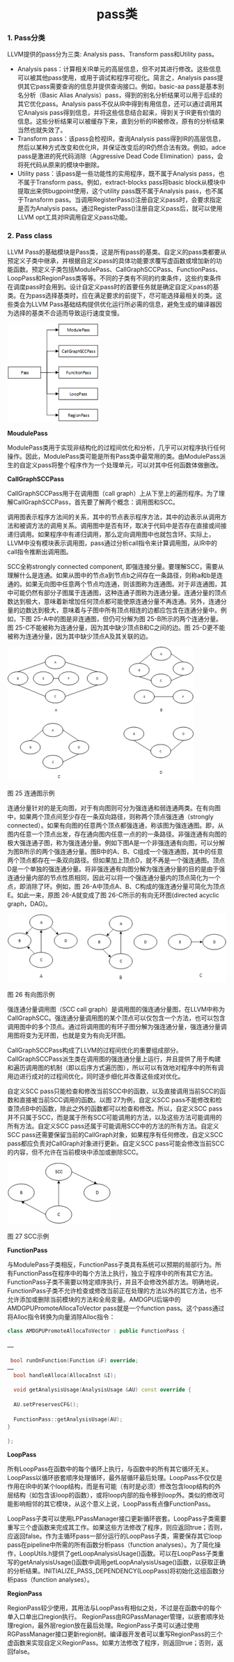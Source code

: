 <h1 align="center">pass类</h1>


### 1. Pass分类

LLVM提供的pass分为三类: Analysis pass、Transform pass和Utility pass。

- Analysis pass：计算相关IR单元的高层信息，但不对其进行修改。这些信息可以被其他pass使用，或用于调试和程序可视化。简言之，Analysis pass提供其它pass需要查询的信息并提供查询接口。例如，basic-aa pass是基本别名分析（Basic Alias Analysis）pass，得到的别名分析结果可以用于后续的其它优化pass。Analysis pass不仅从IR中得到有用信息，还可以通过调用其它Analysis pass得到信息，并将这些信息结合起来，得到关于IR更有价值的信息。这些分析结果可以被缓存下来，直到分析的IR被修改，原有的分析结果当然也就失效了。
- Transform pass：该pass会检视IR，查询Analysis pass得到IR的高层信息，然后以某种方式改变和优化IR，并保证改变后的IR仍然合法有效。例如，adce pass是激进的死代码消除（Aggressive Dead Code Elimination）pass，会将死代码从原来的模块中删除。
- Utility pass：该pass是一些功能性的实用程序，既不属于Analysis pass，也不属于Transform pass。例如，extract-blocks pass将basic block从模块中提取出来供bugpoint使用，这个utility pass既不属于Analysis pass，也不属于Transform pass。当调用RegisterPass()注册自定义pass时，会要求指定是否为Analysis pass。通过RegisterPass()注册自定义pass后，就可以使用LLVM opt工具对IR调用自定义pass功能。



### 2. Pass class

LLVM Pass的基础模块是Pass类，这是所有pass的基类。自定义的pass类都要从预定义子类中继承，并根据自定义pass的具体功能要求覆写虚函数或增加新的功能函数。预定义子类包括ModulePass、CallGraphSCCPass、FunctionPass、LoopPass和RegionPass类等等。不同的子类有不同的约束条件，这些约束条件在调度pass时会用到。设计自定义pass时的首要任务就是确定自定义pass的基类。在为pass选择基类时，应在满足要求的前提下，尽可能选择最相关的类。这些类会为LLVM Pass基础结构提供优化运行所必需的信息，避免生成的编译器因为选择的基类不合适而导致运行速度变慢。

![img](pass类.assets/clip_image002.png)





**MoudulePass**

ModulePass类用于实现非结构化的过程间优化和分析，几乎可以对程序执行任何操作。因此，ModulePass类可能是所有Pass类中最常用的类。由ModulePass派生的自定义pass将整个程序作为一个处理单元，可以对其中任何函数体做删改。

**CallGraphSCCPass**

CallGraphSCCPass用于在调用图（call graph）上从下至上的遍历程序。为了理解CallGraphSCCPass，首先要了解两个概念：调用图和SCC。

调用图表示程序方法间的关系，其中的节点表示程序方法，其中的边表示从调用方法和被调方法的调用关系。调用图中是否有环，取决于代码中是否存在直接或间接递归调用。如果程序中有递归调用，那么定向调用图中也就包含环。实际上，LLVM中没有模块表示调用图，pass通过分析call指令来计算调用图，从IR中的call指令推断出调用图。

SCC全称strongly connected component, 即强连接分量。要理解SCC，需要从理解什么是连通。如果从图中的节点a到节点b之间存在一条路径，则称a和b是连通的。如果无向图中任意两个节点均连通，则该图称为连通图。对于非连通图，其中可能仍然有部分子图属于连通图，这种连通子图称为连通分量。连通分量的顶点数达到极大，意味着新增加任何顶点都可能使原连通分量不再连通。另外，连通分量的边数达到极大，意味着与子图中所有顶点相连的边都应包含在连通分量中。例如，下图 25-A中的图是非连通图，但仍可分解为图 25-B所示的两个连通分量。图 25-C不能被称为连通分量，因为其中缺少顶点B和C之间的边。图 25-D更不能被称为连通分量，因为其中缺少顶点A及其关联的边。

![img](pass类.assets/clip_image002-17019960290383.png)

图 25 连通图示例

连通分量针对的是无向图，对于有向图则可分为强连通和弱连通两类。在有向图中，如果两个顶点间至少存在一条双向路径，则称两个顶点强连通（strongly connected）。如果有向图的任意两个顶点都强连通，称该图为强连通图。即，从图内任意一个顶点出发，存在通向图内任意一点的的一条路径。非强连通有向图的极大强连通子图，称为强连通分量。例如下图A是一个非强连通有向图，可以分解为图B所示的两个强连通分量。图B中的A、B、C组成一个强连通图，其中的任意两个顶点都存在一条双向路径。但如果加上顶点D，就不再是一个强连通图。顶点D是一个单独的强连通分量。将非强连通有向图分解为强连通分量的目的是由于强连通分量内部的节点性质相同，因此可以将一个强连通分量内的顶点简化为一个点，即消除了环。例如，图 26-A中顶点A、B、C构成的强连通分量可简化为顶点E。如此一来，原图 26-A就变成了图 26-C所示的有向无环图(directed acyclic graph，DAG)。

![img](pass类.assets/clip_image004.png)

图 26 有向图示例

强连通分量调用图（SCC call graph）是调用图的强连通分量图，在LLVM中称为CallGraphSCC。强连通分量调用图的某个顶点可以仅包含一个方法，也可以包含调用图中的多个顶点。通过将调用图的有环子图分解为强连通分量，强连通分量调用图将变为无环图，也就是变为有向无环图。

CallGraphSCCPass构成了LLVM的过程间优化的重要组成部分。CallGraphSCCPass派生类在调用图的强连通分量上运行，并且提供了用于构建和遍历调用图的机制（即以后序方式遍历图），所以可以有效地对程序中的所有调用边进行成对的过程间优化，同时逐步细化并改善这些成对优化。

自定义SCC pass只能检查和修改当前SCC中的函数，以及直接调用当前SCC的函数和直接被当前SCC调用的函数。以图 27为例，自定义SCC pass不能修改和检查顶点B中的函数，除此之外的函数都可以检查和修改。所以，自定义SCC pass并不只属于SCC，而是属于所有SCC可能调用的方法，以及这些方法可能调用的所有方法。自定义SCC pass还属于可能调用SCC中的方法的所有方法。自定义SCC pass还需要保留当前的CallGraph对象，如果程序有任何修改，自定义SCC pass都应负责对CallGraph对象进行更新。自定义SCC pass可能会修改当前SCC的内容，但不允许在当前模块中添加或删除SCC。

![img](pass类.assets/clip_image006.png)

图 27 SCC示例

**FunctionPass**

与ModulePass子类相反，FunctionPass子类具有系统可以预期的局部行为。所有FunctionPass在程序中的每个方法上执行，独立于程序中的所有其它方法。 FunctionPass子类不需要以特定顺序执行，并且不会修改外部方法。明确地说，FunctionPass子类不允许检查或修改当前正在处理的方法以外的其它方法，也不允许添加或删除当前模块的方法和全局变量。AMDGPU后端中的AMDGPUPromoteAllocaToVector pass就是一个function pass。这个pass通过将Alloc指令转换为向量消除Alloc指令：

```c++
class AMDGPUPromoteAllocaToVector : public FunctionPass {

……

 bool runOnFunction(Function &F) override;
……
  bool handleAlloca(AllocaInst &I);

  void getAnalysisUsage(AnalysisUsage &AU) const override {

  AU.setPreservesCFG();

  FunctionPass::getAnalysisUsage(AU);
}

};

```



 

**LoopPass**

所有LoopPass在函数中的每个循环上执行，与函数中的所有其它循环无关。 LoopPass以循环嵌套顺序处理循环，最外层循环最后处理。LoopPass不仅仅是作用在IR中的某个loop结构，而是有可能（有时是必须）修改包含loop结构的外层结构（如包含该loop的函数），或将loop内部的指令移到loop外。类似的修改可能影响相邻的其它模块，从这个意义上说，LoopPass有点像FunctionPass。

LoopPass子类可以使用LPPassManager接口更新循环嵌套。LoopPass子类需要重写三个虚函数来完成其工作。如果这些方法修改了程序，则应返回true；否则，应返回false。作为主循环pass一部分运行的LoopPass子类，需要保存其它loop pass在pipeline中所需的所有函数分析pass（function analyses）。为了简化操作，LoopUtils.h提供了getLoopAnalysisUsage()函数。可以在LoopPass子类重写的getAnalysisUsage()函数中调用getLoopAnalysisUsage()函数，以获取正确的分析结果。INITIALIZE_PASS_DEPENDENCY(LoopPass)将初始化这组函数分析pass（function analyses）。

**RegionPass**

RegionPass较少使用，其用法与LoopPass有相似之处，不过是在函数中的每个单入口单出口region执行。 RegionPass由RGPassManager管理，以嵌套顺序处理region，最外层region放在最后处理。RegionPass子类可以通过使用RGPassManager接口更新region树。编译器开发者可以重写RegionPass的三个虚函数来实现自定义RegionPass。如果方法修改了程序，则返回true；否则，返回false。